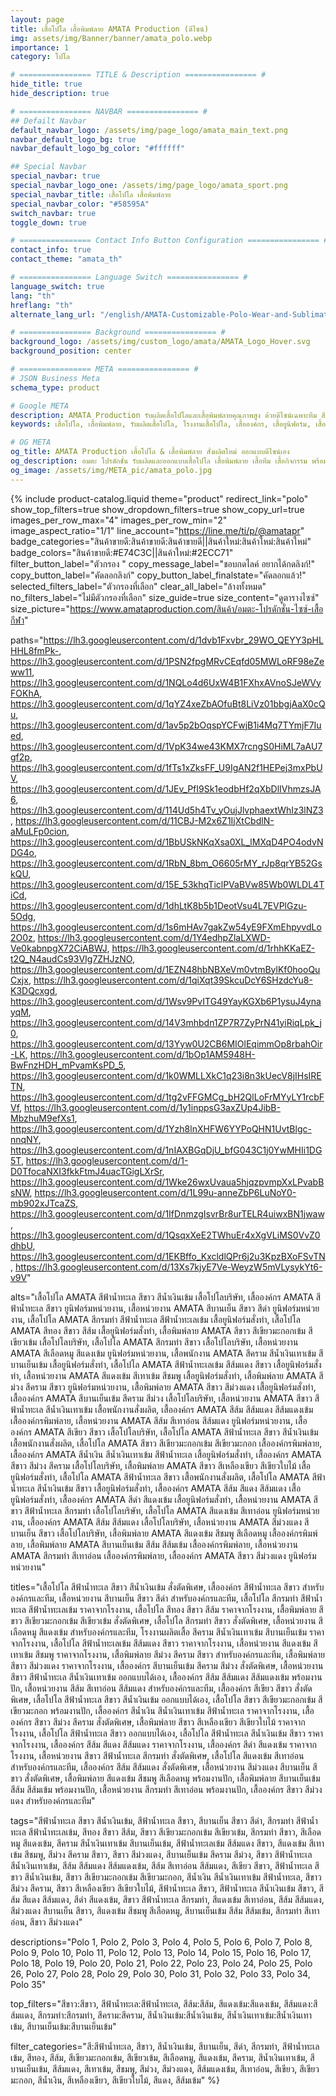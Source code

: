 ```yaml
---
layout: page
title: เสื้อโปโล เสื้อพิมพ์ลาย AMATA Production (ดีไซน์)
img: assets/img/Banner/banner/amata_polo.webp
importance: 1
category: โปโล

# ================ TITLE & Description ================ #
hide_title: true
hide_description: true

# ================ NAVBAR ================ #
## Defailt Navbar
default_navbar_logo: /assets/img/page_logo/amata_main_text.png
navbar_default_logo_bg: true
navbar_default_logo_bg_color: "#ffffff" 

## Special Navbar
special_navbar: true
special_navbar_logo_one: /assets/img/page_logo/amata_sport.png
special_navbar_title: เสื้อโปโล เสื้อพิมพ์ลาย
special_navbar_color: "#58595A"
switch_navbar: true
toggle_down: true

# ================ Contact Info Button Configuration ================ #
contact_info: true
contact_theme: "amata_th"

# ================ Language Switch ================ #
language_switch: true
lang: "th"
hreflang: "th"
alternate_lang_url: "/english/AMATA-Customizable-Polo-Wear-and-Sublimation-en/"

# ================ Background ================ #
background_logo: /assets/img/custom_logo/amata/AMATA_Logo_Hover.svg
background_position: center

# ================ META ================ #
# JSON Business Meta
schema_type: product

# Google META
description: AMATA Production รับผลิตเสื้อโปโลและเสื้อพิมพ์ลายคุณภาพสูง ด้วยดีไซน์เฉพาะทีม สีคมชัด เนื้อผ้าสบาย พร้อมงานสกรีนและงานปักครบวงจร ผลิตไว ส่งตรงเวลา ราคาจากโรงงาน
keywords: เสื้อโปโล, เสื้อพิมพ์ลาย, รับผลิตเสื้อโปโล, โรงงานเสื้อโปโล, เสื้อองค์กร, เสื้อยูนิฟอร์ม, เสื้อทีม, เสื้อกีฬาสี, เสื้อสกรีน, เสื้อปักโลโก้, โรงงานผลิตเสื้อ, รับออกแบบเสื้อ, ผลิตเสื้อราคาถูก, เสื้อโปโลคุณภาพ

# OG META
og_title: AMATA Production เสื้อโปโล & เสื้อพิมพ์ลาย สั่งผลิตใหม่ ออกแบบดีไซน์เอง
og_description: อมตะ โปรดักชั่น รับผลิตและออกแบบเสื้อโปโล เสื้อพิมพ์ลาย เสื้อทีม เสื้อกิจกรรม พร้อมงานปักโลโก้และงานสกรีนครบวงจร สีสันสดใส ดีไซน์ล้ำ ผลิตด่วน ส่งไว ครบจบในที่เดียว
og_image: /assets/img/META_pic/amata_polo.jpg
---
```

<style>
  .product-catalog.theme-product {
    .lightbox-close-product {
      top: 25px !important;
    }
  }

  .post h1, .post h2, .post h3, .post h4, .post h5, .post h6 {
    font-family: 'Prompt', sans-serif !important;
  }

  .textc-click-link {
    display: inline-block;
    padding: 12px 24px;
    font-size: 1.25rem;
    font-weight: bold;
    color: white;
    background-color: var(--global-theme-color); /* your theme color */
    text-decoration: none;
    border-radius: 8px;
    transition: background-color 0.3s ease, transform 0.3s ease;
  }

  .textc-click-link:hover {
    background-color: var(--global-hover-color); /* hover color */
    transform: scale(1.02);
    text-decoration: none;
  }
</style>

{% include product-catalog.liquid 
  theme="product"
  redirect_link="polo"
  show_top_filters=true
  show_dropdown_filters=true
  show_copy_url=true
  images_per_row_max="4"
  images_per_row_min="2"
  image_aspect_ratio="1/1"
  line_account="https://line.me/ti/p/@amatapr"
  badge_categories="สินค้าขายดี:สินค้าขายดี:สินค้าขายดี||สินค้าใหม่:สินค้าใหม่:สินค้าใหม่"
  badge_colors="สินค้าขายดี:#E74C3C||สินค้าใหม่:#2ECC71"
  filter_button_label="ตัวกรอง "
  copy_message_label="ชอบกดไลค์ อยากได้กดลิงก์!"
  copy_button_label="คัดลอกลิงก์"
  copy_button_label_finalstate="คัดลอกแล้ว!"
  selected_filters_label="ตัวกรองที่เลือก"
  clear_all_label="ล้างทั้งหมด"
  no_filters_label="ไม่มีตัวกรองที่เลือก"
  size_guide=true
  size_content="ดูตารางไซซ์"
  size_picture="https://www.amataproduction.com/สินค้า/อมตะ-โปรดักชั่น-ไซซ์-เสื้อกีฬา"
  
  paths="https://lh3.googleusercontent.com/d/1dvb1Fxvbr_29WO_QEYY3pHLHHL8fmPk-, https://lh3.googleusercontent.com/d/1PSN2fpgMRvCEqfd05MWLoRF98eZeww11, https://lh3.googleusercontent.com/d/1NQLo4d6UxW4B1FXhxAVnoSJeWVyFOKhA, https://lh3.googleusercontent.com/d/1qYZ4xeZbAOfuBt8LiVz01bbgjAaX0cQu, https://lh3.googleusercontent.com/d/1av5p2bOqspYCFwjB1i4Mq7TYmjF7Iued, https://lh3.googleusercontent.com/d/1VpK34we43KMX7rcngS0HiML7aAU7gf2p, https://lh3.googleusercontent.com/d/1fTs1xZksFF_U9IgAN2f1HEPej3mxPbUV, https://lh3.googleusercontent.com/d/1JEv_PfI9Sk1eodbHf2qXbDlIVhmzsJA6, https://lh3.googleusercontent.com/d/114Ud5h4Tv_yOujJlvphaextWhIz3lNZ3, https://lh3.googleusercontent.com/d/11CBJ-M2x6Z1IjXtCbdlN-aMuLFp0cion, https://lh3.googleusercontent.com/d/1BbUSkNKqXsa0XL_lMXqD4PO4odvNDG4o, https://lh3.googleusercontent.com/d/1RbN_8bm_O6605rMY_rJp8qrYB52GskQU, https://lh3.googleusercontent.com/d/15E_53khqTiclPVaBVw85Wb0WLDL4TiCd, https://lh3.googleusercontent.com/d/1dhLtK8b5b1DeotVsu4L7EVPlGzu-5Odg, https://lh3.googleusercontent.com/d/1s6mHAv7gakZw54yE9FXmEhpyvdLo2O0z, https://lh3.googleusercontent.com/d/1Y4edhpZlaLXWD-Ve0kabnpgX72CiABWJ, https://lh3.googleusercontent.com/d/1rhhKKaEZ-t2Q_N4audCs93VIg7ZHJzNO, https://lh3.googleusercontent.com/d/1EZN48hbNBXeVm0vtmBylKf0hooQuCxjx, https://lh3.googleusercontent.com/d/1qiXqt39SkcuDcY6SHzdcYu8-K3DQcxgd, https://lh3.googleusercontent.com/d/1Wsv9PvITG49YayKGXb6P1ysuJ4ynayqM, https://lh3.googleusercontent.com/d/14V3mhbdn1ZP7R7ZyPrN41yiRiqLpk_j0, https://lh3.googleusercontent.com/d/13Yyw0U2CB6MIOlEqimmOp8rbahOir-LK, https://lh3.googleusercontent.com/d/1bOp1AM5948H-BwFnzHDH_mPvamKsPD_5, https://lh3.googleusercontent.com/d/1k0WMLLXkC1q23i8n3kUecV8jIHsIRETN, https://lh3.googleusercontent.com/d/1tg2vFFGMCg_bH2QlLoFrMYyLY1rcbFVf, https://lh3.googleusercontent.com/d/1y1inppsG3axZUp4JibB-MbzhuM9efXs1, https://lh3.googleusercontent.com/d/1Yzh8lnXHFW6YYPoQHN1UvtBlgc-nnqNY, https://lh3.googleusercontent.com/d/1nIAXBGqDjU_bfG043C1j0YwMHIi1DG5T, https://lh3.googleusercontent.com/d/1-D0TfocaNXI3fkkFtmJ4uacTGigLXrSr, https://lh3.googleusercontent.com/d/1Wke26wxUvaua5hjqzpvmpXxLPvabBsNW, https://lh3.googleusercontent.com/d/1L99u-anneZbP6LuNoY0-mb902xJTcaZS, https://lh3.googleusercontent.com/d/1IfDnmzgIsvrBr8urTELR4uiwxBN1jwaw, https://lh3.googleusercontent.com/d/1QsqxXeE2TWhuEr4xXgVLiMS0VvZ0dhbU, https://lh3.googleusercontent.com/d/1EKBffo_KxcldlQPr6j2u3KpzBXoFSvTN, https://lh3.googleusercontent.com/d/13Xs7kjyE7Ve-WeyzW5mVLysykYt6-v9V"

  alts="เสื้อโปโล AMATA สีฟ้าน้ำทะเล สีขาว สีน้ำเงินเข้ม เสื้อโปโลบริษัท, เสื้อองค์กร AMATA สีฟ้าน้ำทะเล สีขาว ยูนิฟอร์มหน่วยงาน, เสื้อหน่วยงาน AMATA สีบานเย็น สีขาว สีดำ ยูนิฟอร์มหน่วยงาน, เสื้อโปโล AMATA สีกรมท่า สีฟ้าน้ำทะเล สีฟ้าน้ำทะเลเข้ม เสื้อยูนิฟอร์มสั่งทำ, เสื้อโปโล AMATA สีทอง สีขาว สีส้ม เสื้อยูนิฟอร์มสั่งทำ, เสื้อพิมพ์ลาย AMATA สีขาว สีเขียวมะกอกเข้ม สีเขียวเข้ม เสื้อโปโลบริษัท, เสื้อโปโล AMATA สีกรมท่า สีขาว เสื้อโปโลบริษัท, เสื้อหน่วยงาน AMATA สีเลือดหมู สีแดงเข้ม ยูนิฟอร์มหน่วยงาน, เสื้อพนักงาน AMATA สีคราม สีน้ำเงินเทาเข้ม สีบานเย็นเข้ม เสื้อยูนิฟอร์มสั่งทำ, เสื้อโปโล AMATA สีฟ้าน้ำทะเลเข้ม สีส้มแดง สีขาว เสื้อยูนิฟอร์มสั่งทำ, เสื้อหน่วยงาน AMATA สีแดงเข้ม สีเทาเข้ม สีชมพู เสื้อยูนิฟอร์มสั่งทำ, เสื้อพิมพ์ลาย AMATA สีม่วง สีคราม สีขาว ยูนิฟอร์มหน่วยงาน, เสื้อพิมพ์ลาย AMATA สีขาว สีม่วงแดง เสื้อยูนิฟอร์มสั่งทำ, เสื้อองค์กร AMATA สีบานเย็นเข้ม สีคราม สีม่วง เสื้อโปโลบริษัท, เสื้อหน่วยงาน AMATA สีขาว สีฟ้าน้ำทะเล สีน้ำเงินเทาเข้ม เสื้อพนักงานสั่งผลิต, เสื้อองค์กร AMATA สีส้ม สีส้มแดง สีส้มแดงเข้ม เสื้อองค์กรพิมพ์ลาย, เสื้อหน่วยงาน AMATA สีส้ม สีเทาอ่อน สีส้มแดง ยูนิฟอร์มหน่วยงาน, เสื้อองค์กร AMATA สีเขียว สีขาว เสื้อโปโลบริษัท, เสื้อโปโล AMATA สีฟ้าน้ำทะเล สีขาว สีน้ำเงินเข้ม เสื้อพนักงานสั่งผลิต, เสื้อโปโล AMATA สีขาว สีเขียวมะกอกเข้ม สีเขียวมะกอก เสื้อองค์กรพิมพ์ลาย, เสื้อองค์กร AMATA สีน้ำเงิน สีน้ำเงินเทาเข้ม สีฟ้าน้ำทะเล เสื้อยูนิฟอร์มสั่งทำ, เสื้อองค์กร AMATA สีขาว สีม่วง สีคราม เสื้อโปโลบริษัท, เสื้อพิมพ์ลาย AMATA สีขาว สีเหลืองเขียว สีเขียวใบไม้ เสื้อยูนิฟอร์มสั่งทำ, เสื้อโปโล AMATA สีฟ้าน้ำทะเล สีขาว เสื้อพนักงานสั่งผลิต, เสื้อโปโล AMATA สีฟ้าน้ำทะเล สีน้ำเงินเข้ม สีขาว เสื้อยูนิฟอร์มสั่งทำ, เสื้อองค์กร AMATA สีส้ม สีแดง สีส้มแดง เสื้อยูนิฟอร์มสั่งทำ, เสื้อองค์กร AMATA สีดำ สีแดงเข้ม เสื้อยูนิฟอร์มสั่งทำ, เสื้อหน่วยงาน AMATA สีขาว สีฟ้าน้ำทะเล สีกรมท่า เสื้อโปโลบริษัท, เสื้อโปโล AMATA สีแดงเข้ม สีเทาอ่อน ยูนิฟอร์มหน่วยงาน, เสื้อองค์กร AMATA สีส้ม สีส้มแดง เสื้อโปโลบริษัท, เสื้อหน่วยงาน AMATA สีม่วงแดง สีบานเย็น สีขาว เสื้อโปโลบริษัท, เสื้อพิมพ์ลาย AMATA สีแดงเข้ม สีชมพู สีเลือดหมู เสื้อองค์กรพิมพ์ลาย, เสื้อพิมพ์ลาย AMATA สีบานเย็นเข้ม สีส้ม สีส้มเข้ม เสื้อองค์กรพิมพ์ลาย, เสื้อหน่วยงาน AMATA สีกรมท่า สีเทาอ่อน เสื้อองค์กรพิมพ์ลาย, เสื้อองค์กร AMATA สีขาว สีม่วงแดง ยูนิฟอร์มหน่วยงาน"

  titles="เสื้อโปโล สีฟ้าน้ำทะเล สีขาว สีน้ำเงินเข้ม สั่งตัดพิเศษ, เสื้อองค์กร สีฟ้าน้ำทะเล สีขาว สำหรับองค์กรและทีม, เสื้อหน่วยงาน สีบานเย็น สีขาว สีดำ สำหรับองค์กรและทีม, เสื้อโปโล สีกรมท่า สีฟ้าน้ำทะเล สีฟ้าน้ำทะเลเข้ม ราคาจากโรงงาน, เสื้อโปโล สีทอง สีขาว สีส้ม ราคาจากโรงงาน, เสื้อพิมพ์ลาย สีขาว สีเขียวมะกอกเข้ม สีเขียวเข้ม สั่งตัดพิเศษ, เสื้อโปโล สีกรมท่า สีขาว สั่งตัดพิเศษ, เสื้อหน่วยงาน สีเลือดหมู สีแดงเข้ม สำหรับองค์กรและทีม, โรงงานผลิตเสื้อ สีคราม สีน้ำเงินเทาเข้ม สีบานเย็นเข้ม ราคาจากโรงงาน, เสื้อโปโล สีฟ้าน้ำทะเลเข้ม สีส้มแดง สีขาว ราคาจากโรงงาน, เสื้อหน่วยงาน สีแดงเข้ม สีเทาเข้ม สีชมพู ราคาจากโรงงาน, เสื้อพิมพ์ลาย สีม่วง สีคราม สีขาว สำหรับองค์กรและทีม, เสื้อพิมพ์ลาย สีขาว สีม่วงแดง ราคาจากโรงงาน, เสื้อองค์กร สีบานเย็นเข้ม สีคราม สีม่วง สั่งตัดพิเศษ, เสื้อหน่วยงาน สีขาว สีฟ้าน้ำทะเล สีน้ำเงินเทาเข้ม ออกแบบได้เอง, เสื้อองค์กร สีส้ม สีส้มแดง สีส้มแดงเข้ม พร้อมงานปัก, เสื้อหน่วยงาน สีส้ม สีเทาอ่อน สีส้มแดง สำหรับองค์กรและทีม, เสื้อองค์กร สีเขียว สีขาว สั่งตัดพิเศษ, เสื้อโปโล สีฟ้าน้ำทะเล สีขาว สีน้ำเงินเข้ม ออกแบบได้เอง, เสื้อโปโล สีขาว สีเขียวมะกอกเข้ม สีเขียวมะกอก พร้อมงานปัก, เสื้อองค์กร สีน้ำเงิน สีน้ำเงินเทาเข้ม สีฟ้าน้ำทะเล ราคาจากโรงงาน, เสื้อองค์กร สีขาว สีม่วง สีคราม สั่งตัดพิเศษ, เสื้อพิมพ์ลาย สีขาว สีเหลืองเขียว สีเขียวใบไม้ ราคาจากโรงงาน, เสื้อโปโล สีฟ้าน้ำทะเล สีขาว ออกแบบได้เอง, เสื้อโปโล สีฟ้าน้ำทะเล สีน้ำเงินเข้ม สีขาว ราคาจากโรงงาน, เสื้อองค์กร สีส้ม สีแดง สีส้มแดง ราคาจากโรงงาน, เสื้อองค์กร สีดำ สีแดงเข้ม ราคาจากโรงงาน, เสื้อหน่วยงาน สีขาว สีฟ้าน้ำทะเล สีกรมท่า สั่งตัดพิเศษ, เสื้อโปโล สีแดงเข้ม สีเทาอ่อน สำหรับองค์กรและทีม, เสื้อองค์กร สีส้ม สีส้มแดง สั่งตัดพิเศษ, เสื้อหน่วยงาน สีม่วงแดง สีบานเย็น สีขาว สั่งตัดพิเศษ, เสื้อพิมพ์ลาย สีแดงเข้ม สีชมพู สีเลือดหมู พร้อมงานปัก, เสื้อพิมพ์ลาย สีบานเย็นเข้ม สีส้ม สีส้มเข้ม พร้อมงานปัก, เสื้อหน่วยงาน สีกรมท่า สีเทาอ่อน พร้อมงานปัก, เสื้อองค์กร สีขาว สีม่วงแดง สำหรับองค์กรและทีม"

  tags="สีฟ้าน้ำทะเล สีขาว สีน้ำเงินเข้ม, สีฟ้าน้ำทะเล สีขาว, สีบานเย็น สีขาว สีดำ, สีกรมท่า สีฟ้าน้ำทะเล สีฟ้าน้ำทะเลเข้ม, สีทอง สีขาว สีส้ม, สีขาว สีเขียวมะกอกเข้ม สีเขียวเข้ม, สีกรมท่า สีขาว, สีเลือดหมู สีแดงเข้ม, สีคราม สีน้ำเงินเทาเข้ม สีบานเย็นเข้ม, สีฟ้าน้ำทะเลเข้ม สีส้มแดง สีขาว, สีแดงเข้ม สีเทาเข้ม สีชมพู, สีม่วง สีคราม สีขาว, สีขาว สีม่วงแดง, สีบานเย็นเข้ม สีคราม สีม่วง, สีขาว สีฟ้าน้ำทะเล สีน้ำเงินเทาเข้ม, สีส้ม สีส้มแดง สีส้มแดงเข้ม, สีส้ม สีเทาอ่อน สีส้มแดง, สีเขียว สีขาว, สีฟ้าน้ำทะเล สีขาว สีน้ำเงินเข้ม, สีขาว สีเขียวมะกอกเข้ม สีเขียวมะกอก, สีน้ำเงิน สีน้ำเงินเทาเข้ม สีฟ้าน้ำทะเล, สีขาว สีม่วง สีคราม, สีขาว สีเหลืองเขียว สีเขียวใบไม้, สีฟ้าน้ำทะเล สีขาว, สีฟ้าน้ำทะเล สีน้ำเงินเข้ม สีขาว, สีส้ม สีแดง สีส้มแดง, สีดำ สีแดงเข้ม, สีขาว สีฟ้าน้ำทะเล สีกรมท่า, สีแดงเข้ม สีเทาอ่อน, สีส้ม สีส้มแดง, สีม่วงแดง สีบานเย็น สีขาว, สีแดงเข้ม สีชมพู สีเลือดหมู, สีบานเย็นเข้ม สีส้ม สีส้มเข้ม, สีกรมท่า สีเทาอ่อน, สีขาว สีม่วงแดง"

  descriptions="Polo 1, Polo 2, Polo 3, Polo 4, Polo 5, Polo 6, Polo 7, Polo 8, Polo 9, Polo 10, Polo 11, Polo 12, Polo 13, Polo 14, Polo 15, Polo 16, Polo 17, Polo 18, Polo 19, Polo 20, Polo 21, Polo 22, Polo 23, Polo 24, Polo 25, Polo 26, Polo 27, Polo 28, Polo 29, Polo 30, Polo 31, Polo 32, Polo 33, Polo 34, Polo 35"

  top_filters="สีขาว:สีขาว, สีฟ้าน้ำทะเล:สีฟ้าน้ำทะเล, สีส้ม:สีส้ม, สีแดงเข้ม:สีแดงเข้ม, สีส้มแดง:สีส้มแดง, สีกรมท่า:สีกรมท่า, สีคราม:สีคราม, สีน้ำเงินเข้ม:สีน้ำเงินเข้ม, สีน้ำเงินเทาเข้ม:สีน้ำเงินเทาเข้ม, สีบานเย็นเข้ม:สีบานเย็นเข้ม"

  filter_categories="สี:สีฟ้าน้ำทะเล, สีขาว, สีน้ำเงินเข้ม, สีบานเย็น, สีดำ, สีกรมท่า, สีฟ้าน้ำทะเลเข้ม, สีทอง, สีส้ม, สีเขียวมะกอกเข้ม, สีเขียวเข้ม, สีเลือดหมู, สีแดงเข้ม, สีคราม, สีน้ำเงินเทาเข้ม, สีบานเย็นเข้ม, สีส้มแดง, สีเทาเข้ม, สีชมพู, สีม่วง, สีม่วงแดง, สีส้มแดงเข้ม, สีเทาอ่อน, สีเขียว, สีเขียวมะกอก, สีน้ำเงิน, สีเหลืองเขียว, สีเขียวใบไม้, สีแดง, สีส้มเข้ม"
%}